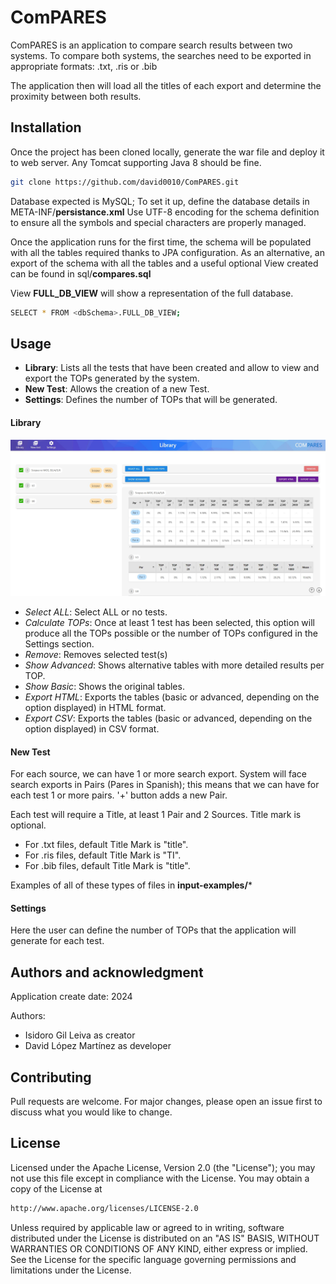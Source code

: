 # ComPARES

ComPARES is an application to compare search results between two systems.
To compare both systems, the searches need to be exported in appropriate formats: .txt, .ris or .bib

The application then will load all the titles of each export and determine the proximity between both results.

## Installation

Once the project has been cloned locally, generate the war file and deploy it to web server.
Any Tomcat supporting Java 8 should be fine.

```bash
git clone https://github.com/david0010/ComPARES.git
```
Database expected is MySQL; To set it up, define the database details in META-INF/**persistance.xml**
Use UTF-8 encoding for the schema definition to ensure all the symbols and special characters are properly managed.

Once the application runs for the first time, the schema will be populated with all the tables required thanks to JPA configuration. As an alternative, an export of the schema with all the tables and a useful optional View created can be found in sql/**compares.sql**

View **FULL_DB_VIEW** will show a representation of the full database.
```bash
SELECT * FROM <dbSchema>.FULL_DB_VIEW;
```

## Usage

- **Library**: Lists all the tests that have been created and allow to view and export the TOPs generated by the system.
- **New Test**: Allows the creation of a new Test.
- **Settings**: Defines the number of TOPs that will be generated.

#### Library

![alt text](https://github.com/david0010/ComPARES/blob/main/doc/Library.JPG?raw=true)

- *Select ALL*: Select ALL or no tests.
- *Calculate TOPs*: Once at least 1 test has been selected, this option will produce all the TOPs possible or the number of TOPs configured in the Settings section.
- *Remove*: Removes selected test(s)
- *Show Advanced*: Shows alternative tables with more detailed results per TOP.
- *Show Basic*: Shows the original tables.
- *Export HTML*: Exports the tables (basic or advanced, depending on the option displayed) in HTML format.
- *Export CSV*: Exports the tables (basic or advanced, depending on the option displayed) in CSV format.

#### New Test
For each source, we can have 1 or more search export. System will face search exports in Pairs (Pares in Spanish); this means that we can have for each test 1 or more pairs. '+' button adds a new Pair.

Each test will require a Title, at least 1 Pair and 2 Sources. Title mark is optional.
- For .txt files, default Title Mark is "title".
- For .ris files, default Title Mark is "TI".
- For .bib files, default Title Mark is "title".

Examples of all of these types of files in **input-examples/***

#### Settings
Here the user can define the number of TOPs that the application will generate for each test.

## Authors and acknowledgment
Application create date: 2024

Authors:
- Isidoro Gil Leiva as creator
- David López Martínez as developer

## Contributing

Pull requests are welcome. For major changes, please open an issue first
to discuss what you would like to change.

## License

Licensed under the Apache License, Version 2.0 (the "License"); you may not use this file except in compliance with the License. You may obtain a copy of the License at
```bash
http://www.apache.org/licenses/LICENSE-2.0
```

Unless required by applicable law or agreed to in writing, software distributed under the License is distributed on an "AS IS" BASIS, WITHOUT WARRANTIES OR CONDITIONS OF ANY KIND, either express or implied. See the License for the specific language governing permissions and limitations under the License.